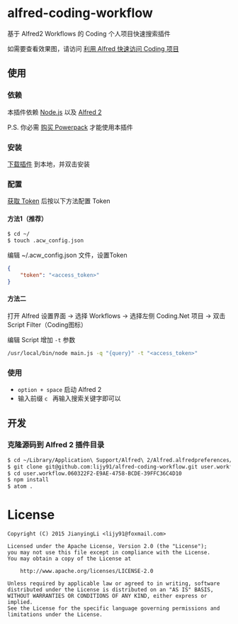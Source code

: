 # alfred-coding-workflow

基于 Alfred2 Workflows 的 Coding 个人项目快速搜索插件

如需要查看效果图，请访问 [利用 Alfred 快速访问 Coding 项目](http://www.jianshu.com/p/d3a99f7debb1)

## 使用
### 依赖

本插件依赖 [Node.js](https://nodejs.org/en/) 以及 [Alfred 2](https://www.alfredapp.com/)

P.S. 你必需 [购买 Powerpack](https://buy.alfredapp.com/) 才能使用本插件

### 安装

[下载插件](https://github.com/lijy91/alfred-coding-workflow/blob/master/release/coding-latest.alfredworkflow?raw=true) 到本地，并双击安装


### 配置
[获取 Token](http://acw.coding.io) 后按以下方法配置 Token

#### 方法1（推荐）
```bash
$ cd ~/
$ touch .acw_config.json
```

编辑 ~/.acw_config.json 文件，设置Token
```json
{
    "token": "<access_token>"
}
```
#### 方法二
打开 Alfred 设置界面 -> 选择 Workflows -> 选择左侧 Coding.Net 项目 -> 双击 Script Filter（Coding图标）

编辑 Script 增加 `-t` 参数

```bash
/usr/local/bin/node main.js -q "{query}" -t "<access_token>"
```

### 使用
- `option + space` 启动 Alfred 2
- 输入前缀 `c ` 再输入搜索关键字即可以

## 开发

### 克隆源码到 Alfred 2 插件目录

```bash
$ cd ~/Library/Application\ Support/Alfred\ 2/Alfred.alfredpreferences/workflows
$ git clone git@github.com:lijy91/alfred-coding-workflow.git user.workflow.060322F2-E9AE-4758-BCDE-39FFC36C4D10
$ cd user.workflow.060322F2-E9AE-4758-BCDE-39FFC36C4D10
$ npm install
$ atom .
```

# License

    Copyright (C) 2015 JianyingLi <lijy91@foxmail.com>

    Licensed under the Apache License, Version 2.0 (the "License");
    you may not use this file except in compliance with the License.
    You may obtain a copy of the License at

        http://www.apache.org/licenses/LICENSE-2.0

    Unless required by applicable law or agreed to in writing, software
    distributed under the License is distributed on an "AS IS" BASIS,
    WITHOUT WARRANTIES OR CONDITIONS OF ANY KIND, either express or implied.
    See the License for the specific language governing permissions and
    limitations under the License.
